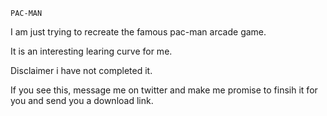 ``
PAC-MAN 
``





I am just trying to recreate the famous pac-man arcade game.

It is an interesting learing curve for me.

Disclaimer i have not completed it.

If you see this, message me on twitter and make me promise to finsih it for you and send you a download link.
